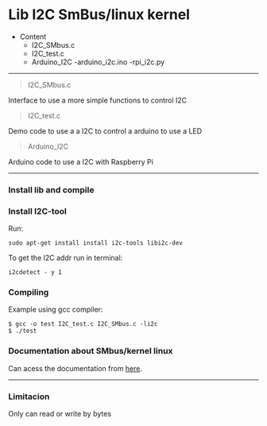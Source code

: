 # Lib I2C SmBus/linux kernel

- Content
    - I2C_SMbus.c
    - I2C_test.c
    - Arduino_I2C
        -arduino_i2c.ino
        -rpi_i2c.py

---

> I2C_SMbus.c

Interface to use a more simple functions to control I2C

> I2C_test.c

Demo code to use a a I2C to control a arduino to use a LED

> Arduino_I2C

Arduino code to use a I2C with Raspberry Pi

---

### Install lib and compile

### Install I2C-tool

Run:

```
sudo apt-get install install i2c-tools libi2c-dev
```

To get the I2C addr run in terminal:

```
i2cdetect - y 1
```

### Compiling

Example using gcc compiler:

```
$ gcc -o test I2C_test.c I2C_SMbus.c -li2c
$ ./test
```

### Documentation about SMbus/kernel linux


Can acess the documentation from [here](https://www.kernel.org/doc/html/latest/i2c/dev-interface.html).

----
### Limitacion

Only can read or write by bytes  
